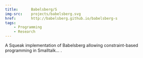 ```yaml
---
title:      Babelsberg/S
img-src:    projects/babelsberg.svg
href:       http://babelsberg.github.io/babelsberg-s
tags:
    - Programming
    - Research
---
```

A Squeak implementation of Babelsberg allowing constraint-based programming in Smalltalk... .
